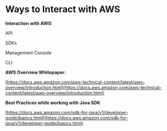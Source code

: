 # Ways to Interact with AWS



**Interaction with AWS:**

API

SDKs

Management Console

CLI

**AWS Overview Whitepaper:**

[https://docs.aws.amazon.com/aws-technical-content/latest/aws-overview/introduction.html](https://docs.aws.amazon.com/aws-technical-content/latest/aws-overview/introduction.html)

**Best Practices while working with Java SDK**

[https://docs.aws.amazon.com/sdk-for-java/v1/developer-guide/basics.html](https://docs.aws.amazon.com/sdk-for-java/v1/developer-guide/basics.html)

